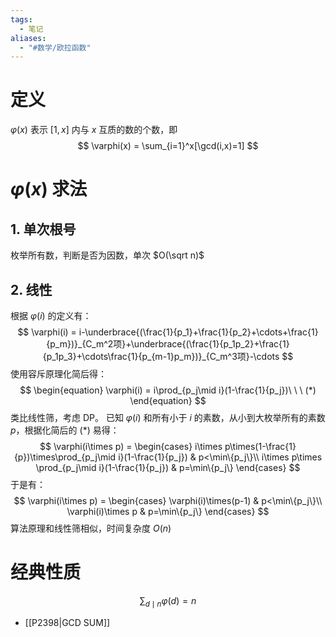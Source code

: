```yaml
---
tags:
  - 笔记
aliases:
  - "#数学/欧拉函数"
---
```

# 定义

$\varphi(x)$ 表示 $[1,x]$ 内与 $x$ 互质的数的个数，即
$$
\varphi(x) = \sum_{i=1}^x[\gcd(i,x)=1]
$$

# $\varphi(x)$ 求法

## 1. 单次根号
枚举所有数，判断是否为因数，单次 $O(\sqrt n)$

## 2. 线性
根据 $\varphi(i)$ 的定义有：
$$
\varphi(i) = i-\underbrace{(\frac{1}{p_1}+\frac{1}{p_2}+\cdots+\frac{1}{p_m})}_{C_m^2项}+\underbrace{(\frac{1}{p_1p_2}+\frac{1}{p_1p_3}+\cdots\frac{1}{p_{m-1}p_m})}_{C_m^3项}-\cdots
$$
使用容斥原理化简后得：
$$
\begin{equation}
\varphi(i) = i\prod_{p_j\mid i}(1-\frac{1}{p_j})\ \ \ (*)
\end{equation}
$$
类比线性筛，考虑 DP。
已知 $\varphi(i)$ 和所有小于 $i$ 的素数，从小到大枚举所有的素数 $p$，根据化简后的 $(*)$ 易得：
$$
\varphi(i\times p) =
	\begin{cases}
	i\times p\times(1-\frac{1}{p})\times\prod_{p_j\mid i}(1-\frac{1}{p_j}) & p<\min\{p_j\}\\
	i\times p\times \prod_{p_j\mid i}(1-\frac{1}{p_j}) & p=\min\{p_j\}
	\end{cases}
$$
于是有：
$$
\varphi(i\times p) =
	\begin{cases}
	\varphi(i)\times(p-1) & p<\min\{p_j\}\\
	\varphi(i)\times p & p=\min\{p_j\}
	\end{cases}
$$
算法原理和线性筛相似，时间复杂度 $O(n)$

# 经典性质
$$
\sum_{d\mid n}\varphi(d) = n
$$
- [[P2398|GCD SUM]]

